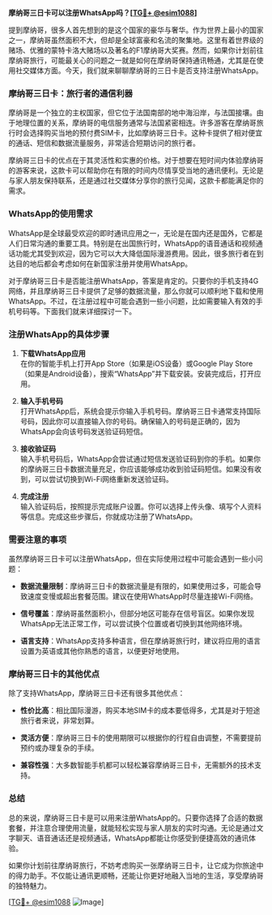 **摩纳哥三日卡可以注册WhatsApp吗？[[TG💪+ @esim1088](https://t.me/s/esim1088)]**

提到摩纳哥，很多人首先想到的是这个国家的豪华与奢华。作为世界上最小的国家之一，摩纳哥虽然面积不大，但却是全球富豪和名流的聚集地。这里有着世界级的赌场、优雅的蒙特卡洛大赌场以及著名的F1摩纳哥大奖赛。然而，如果你计划前往摩纳哥旅行，可能最关心的问题之一就是如何在摩纳哥保持通讯畅通，尤其是在使用社交媒体方面。今天，我们就来聊聊摩纳哥的三日卡是否支持注册WhatsApp。

### 摩纳哥三日卡：旅行者的通信利器

摩纳哥是一个独立的主权国家，但它位于法国南部的地中海沿岸，与法国接壤。由于地理位置的关系，摩纳哥的电信服务通常与法国紧密相连。许多游客在摩纳哥旅行时会选择购买当地的预付费SIM卡，比如摩纳哥三日卡。这种卡提供了相对便宜的通话、短信和数据流量服务，非常适合短期访问的旅行者。

摩纳哥三日卡的优点在于其灵活性和实惠的价格。对于想要在短时间内体验摩纳哥的游客来说，这款卡可以帮助你在有限的时间内尽情享受当地的通讯便利。无论是与家人朋友保持联系，还是通过社交媒体分享你的旅行见闻，这款卡都能满足你的需求。

### WhatsApp的使用需求

WhatsApp是全球最受欢迎的即时通讯应用之一，无论是在国内还是国外，它都是人们日常沟通的重要工具。特别是在出国旅行时，WhatsApp的语音通话和视频通话功能尤其受到欢迎，因为它可以大大降低国际漫游费用。因此，很多旅行者在到达目的地后都会考虑如何在新国家注册并使用WhatsApp。

对于摩纳哥三日卡是否能注册WhatsApp，答案是肯定的。只要你的手机支持4G网络，并且摩纳哥三日卡提供了足够的数据流量，那么你就可以顺利地下载和使用WhatsApp。不过，在注册过程中可能会遇到一些小问题，比如需要输入有效的手机号码等。下面我们就来详细探讨一下。

### 注册WhatsApp的具体步骤

1. **下载WhatsApp应用**  
   在你的智能手机上打开App Store（如果是iOS设备）或Google Play Store（如果是Android设备），搜索“WhatsApp”并下载安装。安装完成后，打开应用。

2. **输入手机号码**  
   打开WhatsApp后，系统会提示你输入手机号码。摩纳哥三日卡通常支持国际号码，因此你可以直接输入你的号码。确保输入的号码是正确的，因为WhatsApp会向该号码发送验证码短信。

3. **接收验证码**  
   输入手机号码后，WhatsApp会尝试通过短信发送验证码到你的手机。如果你的摩纳哥三日卡数据流量充足，你应该能够成功收到验证码短信。如果没有收到，可以尝试切换到Wi-Fi网络重新发送验证码。

4. **完成注册**  
   输入验证码后，按照提示完成账户设置。你可以选择上传头像、填写个人资料等信息。完成这些步骤后，你就成功注册了WhatsApp。

### 需要注意的事项

虽然摩纳哥三日卡可以注册WhatsApp，但在实际使用过程中可能会遇到一些小问题：

- **数据流量限制**：摩纳哥三日卡的数据流量是有限的，如果使用过多，可能会导致速度变慢或超出套餐范围。建议在使用WhatsApp时尽量连接Wi-Fi网络。
  
- **信号覆盖**：摩纳哥虽然面积小，但部分地区可能存在信号盲区。如果你发现WhatsApp无法正常工作，可以尝试换个位置或者切换到其他网络环境。

- **语言支持**：WhatsApp支持多种语言，但在摩纳哥旅行时，建议将应用的语言设置为英语或其他你熟悉的语言，以便更好地使用。

### 摩纳哥三日卡的其他优点

除了支持WhatsApp，摩纳哥三日卡还有很多其他优点：

- **性价比高**：相比国际漫游，购买本地SIM卡的成本要低得多，尤其是对于短途旅行者来说，非常划算。
  
- **灵活方便**：摩纳哥三日卡的使用期限可以根据你的行程自由调整，不需要提前预约或办理复杂的手续。

- **兼容性强**：大多数智能手机都可以轻松兼容摩纳哥三日卡，无需额外的技术支持。

### 总结

总的来说，摩纳哥三日卡是可以用来注册WhatsApp的。只要你选择了合适的数据套餐，并注意合理使用流量，就能轻松实现与家人朋友的实时沟通。无论是通过文字聊天、语音通话还是视频通话，WhatsApp都能让你感受到便捷高效的通讯体验。

如果你计划前往摩纳哥旅行，不妨考虑购买一张摩纳哥三日卡，让它成为你旅途中的得力助手。不仅能让通讯更顺畅，还能让你更好地融入当地的生活，享受摩纳哥的独特魅力。

[[TG💪+ @esim1088](https://t.me/s/esim1088) ![Image](https://i.postimg.cc/4NQfJmqS/Snipaste-2025-05-13-00-14-12.png)]